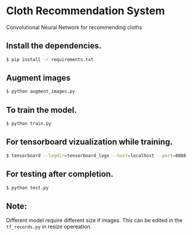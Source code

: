 # Cloth Recommendation System

Convolutional Neural Network for recommending cloths

## Install the dependencies.

```bash
$ pip install -r requirements.txt
```

## Augment images
```bash
$ python augment_images.py
```

## To train the model.
```bash
$ python train.py
```

## For tensorboard vizualization while training.
```bash
$ tensorboard --logdir=tensorboard_logs --host=localhost --port=8088
```
## For testing after completion.
```bash
$ python test.py
```

## Note:

Different model require different size if images. This can be edited in the `tf_records.py` in resize opereation.

